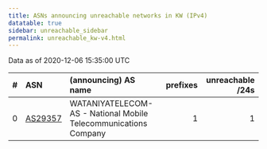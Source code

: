 ```yaml
---
title: ASNs announcing unreachable networks in KW (IPv4)
datatable: true
sidebar: unreachable_sidebar
permalink: unreachable_kw-v4.html
---
```


Data as of 2020-12-06 15:35:00 UTC


<div class="datatable-begin"></div>

|   # | ASN                                    | (announcing) AS name                                            |   prefixes |   unreachable /24s |
|----:|:---------------------------------------|:----------------------------------------------------------------|-----------:|-------------------:|
|   0 | [AS29357](unreachable_AS29357-v4.html) | WATANIYATELECOM-AS - National Mobile Telecommunications Company |          1 |                  1 |

<div class="datatable-end"></div>